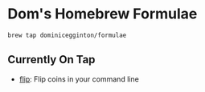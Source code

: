 # Dom's Homebrew Formulae

``` shell
brew tap dominicegginton/formulae
```

## Currently On Tap

- [flip](https://github.com/dominicegginton/flip): Flip coins in your command line

